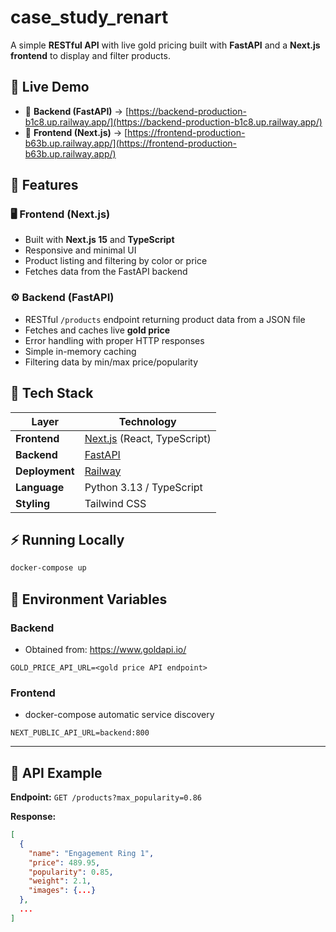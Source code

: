 # case_study_renart

A simple **RESTful API** with live gold pricing built with **FastAPI** and a **Next.js frontend** to display and filter products.

## 🚀 Live Demo

- 🧠 **Backend (FastAPI)** → [https://backend-production-b1c8.up.railway.app/](https://backend-production-b1c8.up.railway.app/)
- 🎨 **Frontend (Next.js)** → [https://frontend-production-b63b.up.railway.app/](https://frontend-production-b63b.up.railway.app/)

## 🧩 Features

### 🖥️ Frontend (Next.js)
- Built with **Next.js 15** and **TypeScript**
- Responsive and minimal UI
- Product listing and filtering by color or price
- Fetches data from the FastAPI backend

### ⚙️ Backend (FastAPI)
- RESTful `/products` endpoint returning product data from a JSON file
- Fetches and caches live **gold price**
- Error handling with proper HTTP responses
- Simple in-memory caching
- Filtering data by min/max price/popularity

## 🧠 Tech Stack

| Layer | Technology |
|-------|-------------|
| **Frontend** | [Next.js](https://nextjs.org/) (React, TypeScript) |
| **Backend** | [FastAPI](https://fastapi.tiangolo.com/) |
| **Deployment** | [Railway](https://railway.app/) |
| **Language** | Python 3.13 / TypeScript |
| **Styling** | Tailwind CSS |

## ⚡ Running Locally

```bash
docker-compose up
````

## 🧰 Environment Variables

### Backend

- Obtained from: https://www.goldapi.io/
```
GOLD_PRICE_API_URL=<gold price API endpoint>
```

### Frontend
- docker-compose automatic service discovery

```
NEXT_PUBLIC_API_URL=backend:800
```

---

## 🧾 API Example

**Endpoint:** `GET /products?max_popularity=0.86`

**Response:**

```json
[
  {
    "name": "Engagement Ring 1",
    "price": 489.95,
    "popularity": 0.85,
    "weight": 2.1,
    "images": {...}
  },
  ...
]
```
